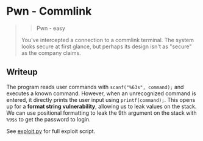 # Pwn - Commlink

>> Pwn - easy
>
>You've intercepted a connection to a commlink terminal. The system looks secure at first glance, but perhaps its design isn't as "secure" as the company claims.

## Writeup

The program reads user commands with `scanf("%63s", command);` and executes a known command. However, when an unrecognized command is entered, it directly prints the user input using `printf(command);`. This opens up for a **format string vulnerability**, allowing us to leak values on the stack. We can use positional formatting to leak the 9th argument on the stack with `%9$s` to get the password to login.

See [exploit.py](./exploit.py) for full exploit script.